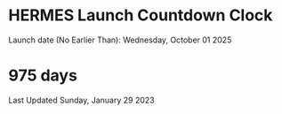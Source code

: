 # HERMES Launch Countdown Clock

Launch date (No Earlier Than): Wednesday, October 01 2025
# 975 days

Last Updated Sunday, January 29 2023